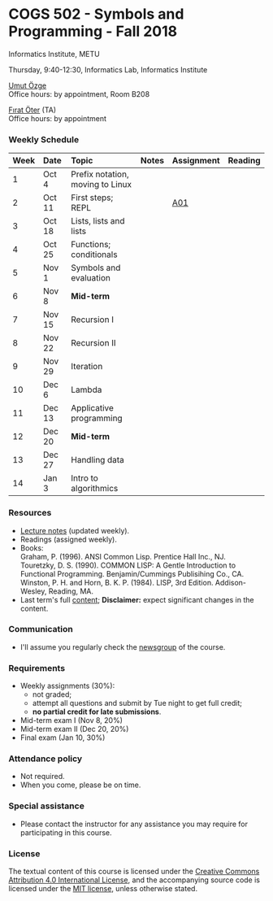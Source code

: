 # COGS 502 - Symbols and Programming - Fall 2018
Informatics Institute, METU

Thursday, 9:40-12:30, Informatics Lab, Informatics Institute

[Umut Özge](https://umutozge.github.io)   
Office hours: by appointment, Room B208

[Fırat Öter](mailto:foter@metu.edu.tr) (TA)  
Office hours: by appointment  

### Weekly Schedule

|Week| Date   | Topic | Notes | Assignment | Reading
:---|:---|:---|:---|:---|:--- 
1   | Oct 4  | Prefix notation, moving to Linux | 
2   | Oct 11 | First steps; REPL |  | [A01](assignments/cogs502-assignment-01.pdf)| 
3   | Oct 18 | Lists, lists and lists |  | <!---[A02](assignments/cogs502-assignment-02.pdf)--> | 
4   | Oct 25 | Functions; conditionals |  |<!---[A03](assignments/cogs502-assignment-03.pdf)--> | 
5   | Nov 1  | Symbols and evaluation |  | <!---[A04](assignments/cogs502-assignment-04.pdf)--> | 
6   | Nov 8  | **Mid-term** | | <!---[A05](assignments/cogs502-assignment-05.pdf)--> | 
7   | Nov 15 | Recursion I | | <!---[A06](assignments/cogs502-assignment-06.pdf)--> | 
8   | Nov 22 | Recursion II | | <!---[A07](assignments/cogs502-assignment-07.pdf)--> | 
9   | Nov 29 | Iteration | | <!---[A08](assignments/cogs502-assignment-08.pdf)--> | 
10  | Dec 6  | Lambda | | <!---[A09](assignments/cogs502-assignment-09.pdf)--> | 
11  | Dec 13 | Applicative programming | | <!---[A10](assignments/cogs502-assignment-10.pdf)--> | 
12  | Dec 20 | **Mid-term** | | <!---[A11](assignments/cogs502-assignment-11.pdf)--> | 
13  | Dec 27 | Handling data  | | <!---[A12](assignments/cogs502-assignment-12.pdf)--> | 
14  | Jan 3  | Intro to algorithmics | | <!---[A13](assignments/cogs502-assignment-13.pdf)--> | 

### Resources 

* [Lecture notes](notes/cogs502-lecture-notes.pdf) (updated weekly).
* Readings (assigned weekly).
* Books:  
	Graham, P. (1996). ANSI Common Lisp. Prentice Hall Inc., NJ.  
	Touretzky, D. S. (1990). COMMON LISP: A Gentle Introduction to Functional Programming. Benjamin/Cummings Publisihing Co., CA.  
	Winston, P. H. and Horn, B. K. P. (1984). LISP, 3rd Edition. Addison-Wesley, Reading, MA.  
* Last term's full [content](var/symbols-and-programming-2018-Spring.zip); **Disclaimer:** expect significant changes in the content.

### Communication

* I'll assume you regularly check the [newsgroup](https://groups.google.com/forum/#!forum/metu-cogs-502-symbols-and-programming) of the course.

### Requirements

* Weekly assignments (30%): 
	- not graded; 
	- attempt all questions and submit by Tue night to get full credit;
	- **no partial credit for late submissions**.
* Mid-term exam I (Nov 8, 20%)
* Mid-term exam II (Dec 20, 20%)
* Final exam (Jan 10, 30%)

### Attendance policy

* Not required.
* When you come, please be on time.

### Special assistance

* Please contact the instructor for any assistance you may require for participating in this course.

### License
The textual content of this course is licensed under the [Creative Commons Attribution 4.0 International License](https://creativecommons.org/licenses/by/4.0/), and the accompanying source code is licensed under the [MIT license](http://opensource.org/licenses/mit-license.php), unless otherwise stated.
